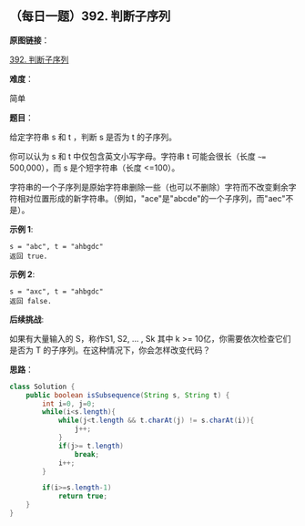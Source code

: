## （每日一题）392. 判断子序列

**原图链接**：

[392. 判断子序列](https://leetcode-cn.com/problems/is-subsequence/)

**难度**：

简单

**题目**：

给定字符串 s 和 t ，判断 s 是否为 t 的子序列。

你可以认为 s 和 t 中仅包含英文小写字母。字符串 t 可能会很长（长度 `~=` 500,000），而 s 是个短字符串（长度 <=100）。

字符串的一个子序列是原始字符串删除一些（也可以不删除）字符而不改变剩余字符相对位置形成的新字符串。（例如，"ace"是"abcde"的一个子序列，而"aec"不是）。

**示例 1**:
```
s = "abc", t = "ahbgdc"
返回 true.
```

**示例 2**:

```
s = "axc", t = "ahbgdc"
返回 false.
```

**后续挑战**:

如果有大量输入的 S，称作S1, S2, ... , Sk 其中 k >= 10亿，你需要依次检查它们是否为 T 的子序列。在这种情况下，你会怎样改变代码？

**思路**：

```java
class Solution {
    public boolean isSubsequence(String s, String t) {
    	int i=0, j=0;
    	while(i<s.length){
    		while(j<t.length && t.charAt(j) != s.charAt(i)){
    			j++;
    		}
    		if(j>= t.length)
    			break;
    		i++;
    	}

    	if(i>=s.length-1)
    		return true;
    }
}
```